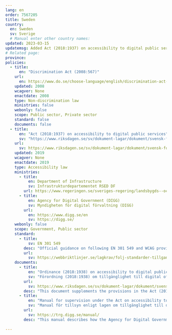 ```yaml
---
lang: en
order: 7567205
title: Sweden
country:
  en: Sweden
  sv: Sverige
  # Manual enter other country names:
updated: 2023-03-15
updatemsg: Added Act (2018:1937) on accessibility to digital public services.
# Related page:
province:
policies:
  - title:
      en: "Discrimination Act (2008:567)"
    url:
      en: https://www.do.se/choose-language/english/discrimination-act-2008567
    updated: 2008
    wcagver: None
    enactdate: 2008
    type: Non-discrimination law
    ministries: false
    webonly: false
    scope: Public sector, Private sector
    standard: false
    documents: false
  - title:
      en: "Act (2018:1937) on accessibility to digital public services"
      sv: "https://www.riksdagen.se/sv/dokument-lagar/dokument/svensk-forfattningssamling/lag-20181937-om-tillganglighet-till-digital_sfs-2018-1937"
    url:
      sv: https://www.riksdagen.se/sv/dokument-lagar/dokument/svensk-forfattningssamling/forordning-20181938-om-tillganglighet-till_sfs-2018-1938
    updated: 2019
    wcagver: None
    enactdate: 2019
    type: Accessibility law
    ministries:
      - title:
          en: Department of Infrastructure
          sv: Infrastrukturdepartementet RSED DF
        url: https://www.regeringen.se/sveriges-regering/landsbygds--och-infrastrukturdepartementet/
      - title:
          en: Agency for Digital Government (DIGG)
          sv: Myndigheten för digital förvaltning (DIGG)
        url: 
          en: https://www.digg.se/en
          sv: https://digg.se/
    webonly: false
    scope: Government, Public sector
    standard: 
      - title:
          sv: EN 301 549
        desc: "Official guidance on following EN 301 549 and WCAG provided by DIGG (Agency for Digital Government)"
        url:
          sv: https://webbriktlinjer.se/lagkrav/folj-standarder-tillganglighet/
    documents:
      - title:
          en: "Ordinance (2018:1938) on accessibility to digital public services"
          sv: "Förordning (2018:1938) om tillgänglighet till digital offentlig service"
        url:
          sv: https://www.riksdagen.se/sv/dokument-lagar/dokument/svensk-forfattningssamling/forordning-20181938-om-tillganglighet-till_sfs-2018-1938
        desc: "This document supplements the provisions in the Act (2018:1937) on accessibility to digital public services."
      - title:
          en: "Manual for supervision under the Act on accessibility to digital public services"
          sv: "Manual för tillsyn enligt lagen om tillgänglighet till digital offentlig service"
        url: 
          sv: https://trg.digg.se/manual/
        desc: "This manual describes how the Agency for Digital Government (DIGG) carries out supervision according to the Act (2018:1937) on accessibility to digital public services. The manual is a living document that is updated continuously"
        
---
```

